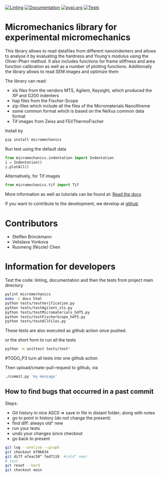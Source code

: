 [![Linting](https://github.com/micromechanics/micromechanics/actions/workflows/pylint.yml/badge.svg)](https://github.com/micromechanics/micromechanics/actions/workflows/pylint.yml)
[![Documentation](https://github.com/micromechanics/micromechanics/actions/workflows/docs.yml/badge.svg)](https://github.com/micromechanics/micromechanics/actions/workflows/docs.yml)
[![pypi.org](https://github.com/micromechanics/micromechanics/actions/workflows/pypi.yml/badge.svg)](https://github.com/micromechanics/micromechanics/actions/workflows/pypi.yml)
[![Tests](https://github.com/micromechanics/micromechanics/actions/workflows/tests.yml/badge.svg)](https://github.com/micromechanics/micromechanics/actions/workflows/tests.yml)

# Micromechanics library for experimental micromechanics

This library allows to read datafiles from different nanoindenters and allows to analyse it by evaluating the hardness and Young's modulus using the Oliver-Pharr method. It also includes functions for frame stiffness and area function calibration as well as a number of plotting functions. Additionally the library allows to read SEM images and optimize them

The library can read:
- xls files from the vendors MTS, Agilent, Keysight, which produced the XP and G200 indenters
- hap files from the Fischer-Scope
- zip-files which include all the files of the Micromaterials NanoXtreme
- some common format which is based on the NeXus common data format
- Tif images from Zeiss and FEI/ThermoFischer


Install by
``` bash
pip install micromechanics
```

Run test using the default data
``` python
from micromechanics.indentation import Indentation
i = Indentation()
i.plotAll()
```

Alternatively, for Tif images
``` python
from micromechanics.tif import Tif
```

More information as well as tutorials can be found at: [Read the docs](https://micromechanics.github.io/micromechanics/)

If you want to contribute to the development, we develop at [github](https://github.com/micromechanics/micromechanics)


# Contributors
- Steffen Brinckmann
- Velislava Yonkova
- Ruomeng (Nicole) Chen


# Information for developers
Test the code: linting, documentation and then the tests from project main directory
``` bash
pylint micromechanics
make -C docs html
python tests/testVerification.py
python tests/testAgilent_xls.py
python tests/testMicromaterials_hdf5.py
python tests/testFischerScope_hdf5.py
python tests/testAllFiles.py
```
These tests are also executed as github action once pushed.

or the short form to run all the tests
``` bash
python -m unittest tests/test*
```

#TODO_P3 turn all tests into one github action

Then upload/create-pull-request to github, via
``` bash
./commit.py 'my message'
```

## How to find bugs that occurred in a past commit
Steps:
- Git history in nice ASCII  => save in file in distant folder; along with notes
- go to point in history (do not change the present)
- find diff: always old^ new
- run your tests
- undo your changes since checkout
- go back to present

``` bash
git log --oneline --graph
git checkout bf0b634
git diff e7eac50^ fed7119  #(old^ new)
# test
git reset --hard
git checkout main
```
